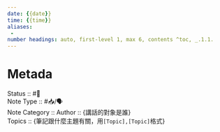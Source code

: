 ```yaml
---
date: {{date}}
time: {{time}}
aliases:
 - 
number headings: auto, first-level 1, max 6, contents ^toc, _.1.1.
---
```


# Metada
Status :: #🌱<br>
Note Type ::  #📥/🗣<Br>
Note Category ::
Author :: {講話的對象是誰}<br>
Topics :: {筆記跟什麼主題有關，用`[Topic],[Topic]`格式}<br>
